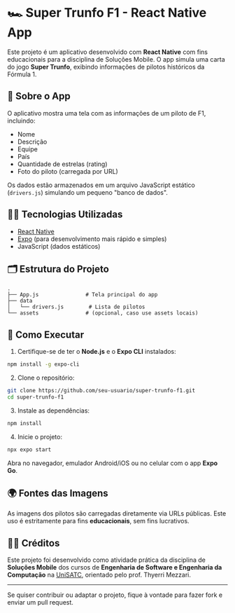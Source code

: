 # 🏎️ Super Trunfo F1 - React Native App

Este projeto é um aplicativo desenvolvido com **React Native** com fins educacionais para a disciplina de Soluções Mobile. O app simula uma carta do jogo **Super Trunfo**, exibindo informações de pilotos históricos da Fórmula 1.

## 📱 Sobre o App

O aplicativo mostra uma tela com as informações de um piloto de F1, incluindo:

- Nome
- Descrição
- Equipe
- País
- Quantidade de estrelas (rating)
- Foto do piloto (carregada por URL)

Os dados estão armazenados em um arquivo JavaScript estático (`drivers.js`) simulando um pequeno "banco de dados".

## 🧑‍💻 Tecnologias Utilizadas

- [React Native](https://reactnative.dev/)
- [Expo](https://expo.dev/) (para desenvolvimento mais rápido e simples)
- JavaScript (dados estáticos)

## 🗂 Estrutura do Projeto

```
.
├── App.js               # Tela principal do app
├── data
│   └── drivers.js        # Lista de pilotos
└── assets               # (opcional, caso use assets locais)
```

## 🚀 Como Executar

1. Certifique-se de ter o **Node.js** e o **Expo CLI** instalados:

```bash
npm install -g expo-cli
```

2. Clone o repositório:

```bash
git clone https://github.com/seu-usuario/super-trunfo-f1.git
cd super-trunfo-f1
```

3. Instale as dependências:

```bash
npm install
```

4. Inicie o projeto:

```bash
npx expo start
```

Abra no navegador, emulador Android/iOS ou no celular com o app **Expo Go**.

## 🌍 Fontes das Imagens

As imagens dos pilotos são carregadas diretamente via URLs públicas. Este uso é estritamente para fins **educacionais**, sem fins lucrativos.

## 👨‍🏫 Créditos

Este projeto foi desenvolvido como atividade prática da disciplina de **Soluções Mobile** dos cursos de **Engenharia de Software e Engenharia da Computação** na [UniSATC](https://www.satc.edu.br/), orientado pelo prof. Thyerri Mezzari.

---

Se quiser contribuir ou adaptar o projeto, fique à vontade para fazer fork e enviar um pull request.
